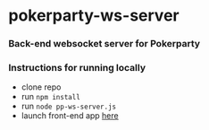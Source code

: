 # pokerparty-ws-server

### Back-end websocket server for Pokerparty
### Instructions for running locally
* clone repo
* run `npm install`
* run `node pp-ws-server.js`
* launch front-end app [here](github.com/krishnakatakota/pokerparty-app)
